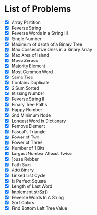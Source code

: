 # List of Problems
- [x] Array Partition I
- [x] Reverse String
- [x] Reverse Words in a String III
- [x] Single Number
- [x] Maximum of depth of a Binary Tree
- [x] Max Consecutive Ones in a Binary Array
- [x] Max Area of Island
- [x] Move Zeroes
- [x] Majority Element
- [x] Most Common Word
- [x] Same Tree
- [x] Contains Duplicate
- [x] 2 Sum Sorted
- [x] Missing Number
- [x] Reverse String II
- [x] Binary Tree Paths
- [x] Happy Number
- [x] 2nd Minimum Node
- [x] Longest Word in Dictionary
- [x] Remove Element
- [x] Pascal's Triangle
- [x] Power of Two
- [x] Power of Three
- [x] Number of 1 Bits
- [x] Largest Number Atleast Twice
- [x] ]ouse Robber
- [x] Path Sum
- [x] Add Binary
- [x] Linked List Cycle
- [x] Is Perfect Square
- [x] Length of Last Word
- [x] Implement strStr()
- [x] Reverse Words In A String
- [x] Sort Colors
- [x] Find Bottom Left Tree Value
